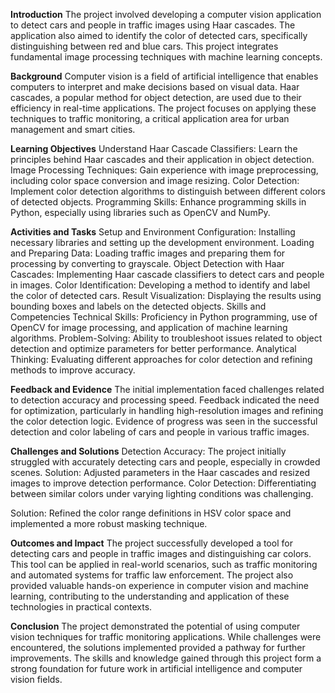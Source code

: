**Introduction**
The project involved developing a computer vision application to detect cars and people in traffic images using Haar cascades. The application also aimed to identify the color of detected cars, specifically distinguishing between red and blue cars. This project integrates fundamental image processing techniques with machine learning concepts.

**Background**
Computer vision is a field of artificial intelligence that enables computers to interpret and make decisions based on visual data. Haar cascades, a popular method for object detection, are used due to their efficiency in real-time applications. The project focuses on applying these techniques to traffic monitoring, a critical application area for urban management and smart cities.

**Learning Objectives**
Understand Haar Cascade Classifiers: Learn the principles behind Haar cascades and their application in object detection.
Image Processing Techniques: Gain experience with image preprocessing, including color space conversion and image resizing.
Color Detection: Implement color detection algorithms to distinguish between different colors of detected objects.
Programming Skills: Enhance programming skills in Python, especially using libraries such as OpenCV and NumPy.

**Activities and Tasks**
Setup and Environment Configuration: Installing necessary libraries and setting up the development environment.
Loading and Preparing Data: Loading traffic images and preparing them for processing by converting to grayscale.
Object Detection with Haar Cascades: Implementing Haar cascade classifiers to detect cars and people in images.
Color Identification: Developing a method to identify and label the color of detected cars.
Result Visualization: Displaying the results using bounding boxes and labels on the detected objects.
Skills and Competencies
Technical Skills: Proficiency in Python programming, use of OpenCV for image processing, and application of machine learning algorithms.
Problem-Solving: Ability to troubleshoot issues related to object detection and optimize parameters for better performance.
Analytical Thinking: Evaluating different approaches for color detection and refining methods to improve accuracy.

**Feedback and Evidence**
The initial implementation faced challenges related to detection accuracy and processing speed. Feedback indicated the need for optimization, particularly in handling high-resolution images and refining the color detection logic. Evidence of progress was seen in the successful detection and color labeling of cars and people in various traffic images.

**Challenges and Solutions**
Detection Accuracy: The project initially struggled with accurately detecting cars and people, especially in crowded scenes. Solution: Adjusted parameters in the Haar cascades and resized images to improve detection performance.
Color Detection: Differentiating between similar colors under varying lighting conditions was challenging. 

Solution: Refined the color range definitions in HSV color space and implemented a more robust masking technique.

**Outcomes and Impact**
The project successfully developed a tool for detecting cars and people in traffic images and distinguishing car colors. This tool can be applied in real-world scenarios, such as traffic monitoring and automated systems for traffic law enforcement. The project also provided valuable hands-on experience in computer vision and machine learning, contributing to the understanding and application of these technologies in practical contexts.

**Conclusion**
The project demonstrated the potential of using computer vision techniques for traffic monitoring applications. While challenges were encountered, the solutions implemented provided a pathway for further improvements. The skills and knowledge gained through this project form a strong foundation for future work in artificial intelligence and computer vision fields.
